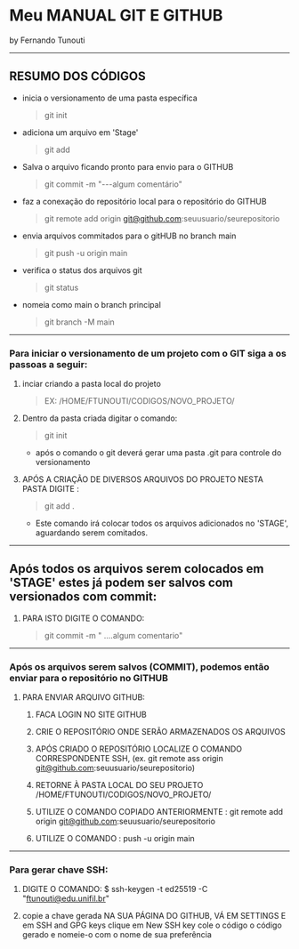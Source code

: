 # Meu MANUAL GIT E GITHUB
by Fernando Tunouti

---

RESUMO DOS CÓDIGOS
---

* inicia o versionamento de uma pasta específica
    >git init
* adiciona um arquivo em 'Stage'
    >git add
* Salva o arquivo ficando pronto para envio para o GITHUB
	> git commit -m "---algum comentário"
* faz a conexação do repositório local para o repositório do GITHUB
	>git remote add origin git@github.com:seuusuario/seurepositorio
* envia arquivos commitados para o gitHUB no branch main
	>git push -u origin main 
* verifica o status dos arquivos git
	>git status           
* nomeia como main o branch principal
	>git branch -M main

---

### Para iniciar o versionamento de um projeto com o GIT siga a os passoas a seguir:

1. inciar criando a pasta local do projeto 
	> EX: /HOME/FTUNOUTI/CODIGOS/NOVO_PROJETO/
			
1. Dentro da pasta criada digitar o comando: 
	> git init
			
	* após o comando o git deverá gerar uma pasta .git para controle do versionamento
1. APÓS A CRIAÇÃO DE DIVERSOS ARQUIVOS DO PROJETO NESTA PASTA DIGITE : 
	> git add .
			
	* Este comando irá colocar todos os arquivos adicionados no 'STAGE', aguardando serem comitados.
---

## Após todos os arquivos serem colocados em 'STAGE' estes já podem ser salvos com versionados com commit:
1. PARA ISTO DIGITE O COMANDO:
    >git commit -m " ....algum comentario"
---

### Após os arquivos serem salvos (COMMIT), podemos então enviar para o repositório no GITHUB


1. PARA ENVIAR ARQUIVO GITHUB:
	1. FACA LOGIN NO SITE GITHUB 
	1. CRIE O REPOSITÓRIO ONDE SERÃO ARMAZENADOS OS ARQUIVOS
	1. APÓS CRIADO O REPOSITÓRIO LOCALIZE O COMANDO CORRESPONDENTE SSH, (ex. git remote ass origin git@github.com:seuusuario/seurepositorio)
			
	1. RETORNE À PASTA LOCAL DO SEU PROJETO /HOME/FTUNOUTI/CODIGOS/NOVO_PROJETO/
	1. UTILIZE O COMANDO COPIADO ANTERIORMENTE : 
			git remote add origin git@github.com:seuusuario/seurepositorio
			
	1. UTILIZE O COMANDO : 
			push -u origin main
----

### Para gerar chave SSH:

1. DIGITE O COMANDO:
 $ ssh-keygen -t ed25519 -C "ftunouti@edu.unifil.br"
 
1. copie a chave gerada
NA SUA PÁGINA DO GITHUB, VÁ EM SETTINGS E em SSH and GPG keys
clique em New SSH key
cole o código o código gerado e nomeie-o com o nome de sua preferência



	